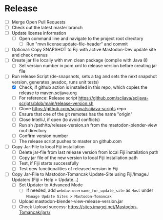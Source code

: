 # Release

* [ ] Merge Open Pull Requests
* [ ] Check out the latest master branch
* [ ] Update license information
  * [ ] Open command line and navigate to the project root directory
    * [ ] Run "mvn license:update-file-header" and commit
* [ ] Optional: Copy SNAPSHOT to Fiji with active Mastodon-Dev update site and check menus
* [ ] Create jar file locally with mvn clean package (compile with Java 8)
    * [ ] Set version number in pom.xml to release version before creating jar file
* [ ] Run release Script (de-snapshots, sets a tag and sets the next snapshot version, generates javadoc, runs unit
  tests)
    * [x] Check, if github action is installed in this repo, which copies the release to maven.scijava.org
    * [ ] For reference: Release script https://github.com/scijava/scijava-scripts/blob/main/release-version.sh
    * [ ] Clone https://github.com/scijava/scijava-scripts repo
    * [ ] Ensure that one of the git remotes has the name "origin"
    * [ ] Close IntelliJ, if open (to avoid conflicts)
    * [ ] Run sh /path/to/release-version.sh from the mastodon-blender-view root directory
    * [ ] Confirm version number
    * [ ] The release script pushes to master on github.com
* [ ] Copy Jar-File to local Fiji installation
    * [ ] Delete jar-file from last release version from local Fiji installation path
    * [ ] Copy jar file of the new version to local Fiji installation path
    * [ ] Test, if Fiji starts successfully
    * [ ] Test new functionalities of released version in Fiji
* [ ] Copy Jar-File to Mastodon-Tomancak Update-Site using Fiji/ImageJ Updaters (Fiji > Help > Update...)
    * [ ] Set Updater to Advanced Mode
        * [ ] If needed, add `webdav:username_for_update_site` as `Host` under `Manage Update Sites > Mastodon-Tomancak`
    * [ ] Upload mastodon-blender-view-release-version.jar
    * [ ] Check Upload success: https://sites.imagej.net/Mastodon-Tomancak/jars/
